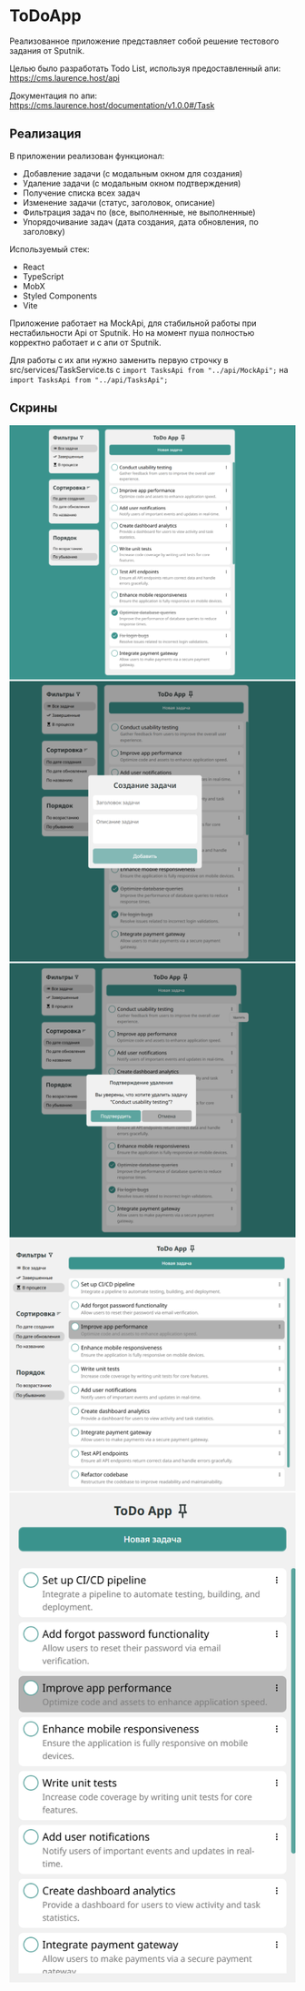 # ToDoApp

Реализованное приложение представляет собой решение тестового задания от Sputnik.

Целью было разработать Todo List, используя предоставленный апи: https://cms.laurence.host/api

Документация по апи: https://cms.laurence.host/documentation/v1.0.0#/Task


## Реализация

В приложении реализован функционал:
- Добавление задачи (с модальным окном для создания)
- Удаление задачи (с модальным окном подтверждения)
- Получение списка всех задач
- Изменение задачи (статус, заголовок, описание)
- Фильтрация задач по (все, выполненные, не выполненные)
- Упорядочивание задач (дата создания, дата обновления, по заголовку)

Используемый стек:
- React
- TypeScript
- MobX
- Styled Components
- Vite

Приложение работает на MockApi, для стабильной работы при нестабильности Api от Sputnik. Но на момент пуша полностью корректно работает и с апи от Sputnik.

Для работы с их апи нужно заменить первую строчку в src/services/TaskService.ts с `import TasksApi from "../api/MockApi";` на `import TasksApi from "../api/TasksApi";`

## Скрины
<img src="readme_images/MainPage.png">
<img src="readme_images/TaskCreation.png">
<img src="readme_images/TaskDelete.png">
<img src="readme_images/Tablets.png">
<img src="readme_images/Phone.png">